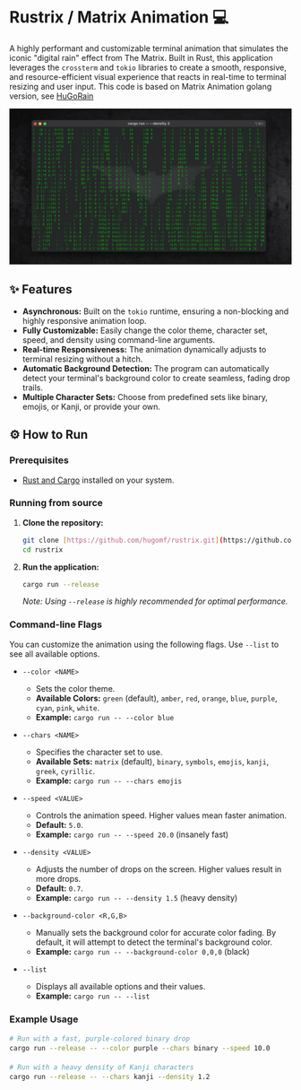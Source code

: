 # Rustrix / Matrix Animation 💻

A highly performant and customizable terminal animation that simulates the iconic "digital rain" effect from The Matrix. Built in Rust, this application leverages the `crossterm` and `tokio` libraries to create a smooth, responsive, and resource-efficient visual experience that reacts in real-time to terminal resizing and user input.
This code is based on Matrix Animation golang version, see [HuGoRain](https://github.com/hugomf/hugo_rain.git) 

![A screenshot of the matrix code animation](images/image.png)

## ✨ Features

-   **Asynchronous:** Built on the `tokio` runtime, ensuring a non-blocking and highly responsive animation loop.
-   **Fully Customizable:** Easily change the color theme, character set, speed, and density using command-line arguments.
-   **Real-time Responsiveness:** The animation dynamically adjusts to terminal resizing without a hitch.
-   **Automatic Background Detection:** The program can automatically detect your terminal's background color to create seamless, fading drop trails.
-   **Multiple Character Sets:** Choose from predefined sets like binary, emojis, or Kanji, or provide your own.

## ⚙️ How to Run

### Prerequisites

-   [Rust and Cargo](https://www.rust-lang.org/tools/install) installed on your system.

### Running from source

1.  **Clone the repository:**
    ```bash
    git clone [https://github.com/hugomf/rustrix.git](https://github.com/hugomf/rustrix.gi)
    cd rustrix
    ```

2.  **Run the application:**
    ```bash
    cargo run --release
    ```
    _Note: Using `--release` is highly recommended for optimal performance._

### Command-line Flags

You can customize the animation using the following flags. Use `--list` to see all available options.

-   `--color <NAME>`
    -   Sets the color theme.
    -   **Available Colors:** `green` (default), `amber`, `red`, `orange`, `blue`, `purple`, `cyan`, `pink`, `white`.
    -   **Example:** `cargo run -- --color blue`

-   `--chars <NAME>`
    -   Specifies the character set to use.
    -   **Available Sets:** `matrix` (default), `binary`, `symbols`, `emojis`, `kanji`, `greek`, `cyrillic`.
    -   **Example:** `cargo run -- --chars emojis`

-   `--speed <VALUE>`
    -   Controls the animation speed. Higher values mean faster animation.
    -   **Default:** `5.0`.
    -   **Example:** `cargo run -- --speed 20.0` (insanely fast)

-   `--density <VALUE>`
    -   Adjusts the number of drops on the screen. Higher values result in more drops.
    -   **Default:** `0.7`.
    -   **Example:** `cargo run -- --density 1.5` (heavy density)

-   `--background-color <R,G,B>`
    -   Manually sets the background color for accurate color fading. By default, it will attempt to detect the terminal's background color.
    -   **Example:** `cargo run -- --background-color 0,0,0` (black)

-   `--list`
    -   Displays all available options and their values.
    -   **Example:** `cargo run -- --list`

### Example Usage

```bash
# Run with a fast, purple-colored binary drop
cargo run --release -- --color purple --chars binary --speed 10.0

# Run with a heavy density of Kanji characters
cargo run --release -- --chars kanji --density 1.2
